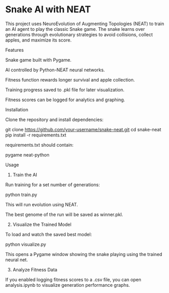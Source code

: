 # Snake AI with NEAT

This project uses NeuroEvolution of Augmenting Topologies (NEAT) to train an AI agent to play the classic Snake game. The snake learns over generations through evolutionary strategies to avoid collisions, collect apples, and maximize its score.

Features

Snake game built with Pygame.

AI controlled by Python-NEAT neural networks.

Fitness function rewards longer survival and apple collection.

Training progress saved to .pkl file for later visualization.

Fitness scores can be logged for analytics and graphing.

Installation

Clone the repository and install dependencies:

git clone https://github.com/your-username/snake-neat.git
cd snake-neat
pip install -r requirements.txt


requirements.txt should contain:

pygame
neat-python

Usage
1. Train the AI

Run training for a set number of generations:

python train.py


This will run evolution using NEAT.

The best genome of the run will be saved as winner.pkl.

2. Visualize the Trained Model

To load and watch the saved best model:

python visualize.py


This opens a Pygame window showing the snake playing using the trained neural net.

3. Analyze Fitness Data

If you enabled logging fitness scores to a .csv file, you can open analysis.ipynb to visualize generation performance graphs.
